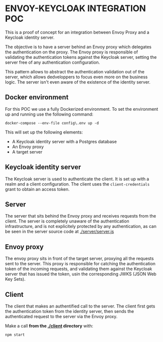 # ENVOY-KEYCLOAK INTEGRATION POC

This is a proof of concept for an integration between Envoy Proxy and a Keycloak identity server.

The objective is to have a server behind an Envoy proxy which delegates the authentication on the proxy.
The Envoy proxy is responsible of validating the authentication tokens against the Keycloak server, setting the server free of any authentication configuration.

This pattern allows to abstract the authentication validation out of the server, which allows dedveloppers to focus even more on the business logic. The server isn't even aware of the existence of the identity server.

## Docker environment

For this POC we use a fully Dockerized environment.
To set the environment up and running use the following command:
```
docker-compose --env-file config\.env up -d
```
This will set up the following elements:
* A Keycloak identity server with a Postgres database
* An Envoy proxy
* A target server

## Keycloak identity server

The Keycloak server is used to authenticate the client.
It is set up with a realm and a client configuration.
The client uses the `client-credentials` grant to obtain an access token.

## Server

The server that sits behind the Envoy proxy and receives requests from the client.
The server is completely unaware of the authentication infrastructure, and is not explicitely protected by any authentication, as can be seen in the server source code at [./server/server.js](./server/server.js)

## Envoy proxy

The envoy proxy sits in front of the target server, proxying all the requests sent to the server.
This proxy is responsible for catching the authentication token of the incoming requests, and validating them against the Keycloak server that has issued the token, usin the corresponding JWKS (JSON Web Key Sets).

## Client

The client that makes an authentified call to the server.
The client first gets the authentication token from the identity server, then sends the authenticated request to the server via the Envoy proxy.

Make a call **from the [./client](./client) directory** with:
```
npm start
```
